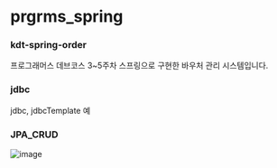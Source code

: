 # prgrms_spring

### kdt-spring-order
프로그래머스 데브코스 3~5주차 스프링으로 구현한 바우처 관리 시스템입니다.


### jdbc
jdbc, jdbcTemplate 예

### JPA_CRUD
![image](https://user-images.githubusercontent.com/65473604/136919390-19a01dce-7a0c-4615-b262-fc9cae769e98.png)
